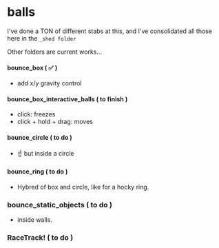 
# balls

I've done a TON of different stabs at this, and I've consolidated all those here in the `_shed folder`

Other folders are current works...

#### bounce_box ( ✅ )
- add x/y gravity control

#### bounce_box_interactive_balls ( to finish )
- click: freezes
- click + hold + drag: moves

#### bounce_circle ( to do )
- ☝️ but inside a circle

#### bounce_ring ( to do )
- Hybred of box and circle, like for a hocky ring.

### bounce_static_objects ( to do )
- inside walls.

### RaceTrack! ( to do )